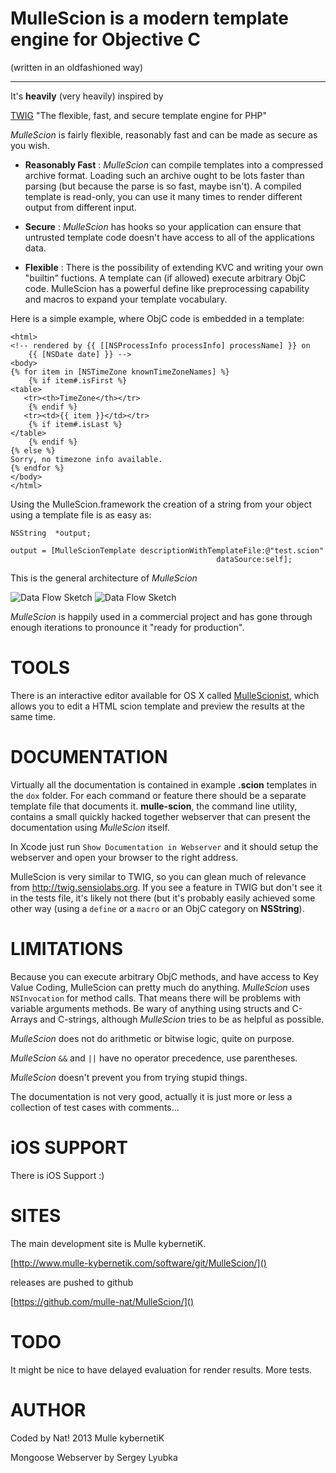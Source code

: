 
MulleScion is a modern template engine for Objective C
=============
(written in an oldfashioned way)
***

It's **heavily** (very heavily) inspired by 

[TWIG]("http://twig.sensiolabs.org/") "The flexible, fast, and secure template 
engine for PHP"

*MulleScion* is fairly flexible, reasonably fast and can be made as
 secure as you wish. 
 
* **Reasonably 
Fast** :      *MulleScion* can compile templates into a compressed 
               archive format. Loading such an archive ought to be lots faster 
               than parsing (but because the parse is so fast, maybe isn't).
               A compiled template is read-only, you can use it many 
               times to render different output from different input.

* **Secure** :   *MulleScion* has hooks so your application can ensure 
               that untrusted template code doesn't have access to all of the
               applications data.

* **Flexible** :    There is the possibility of extending KVC and writing your 
               own "builtin" fuctions. A template can (if allowed) execute
               arbitrary ObjC code. MulleScion has a powerful define like 
               preprocessing capability and macros to expand your template 
               vocabulary.
               
Here is a simple example, where ObjC code is embedded in a template:
 
	<html>
	<!-- rendered by {{ [[NSProcessInfo processInfo] processName] }} on 
        {{ [NSDate date] }} -->
	<body>
	{% for item in [NSTimeZone knownTimeZoneNames] %}
	    {% if item#.isFirst %}
	<table>
	   <tr><th>TimeZone</th></tr>
	    {% endif %}	
	   <tr><td>{{ item }}</td></tr>
	    {% if item#.isLast %}
	</table>
	    {% endif %}
	{% else %}
	Sorry, no timezone info available.
	{% endfor %}
	</body>
	</html>


Using the MulleScion.framework the creation of a string from your 
object using a template file is as easy as:

	NSString  *output;
	 
	output = [MulleScionTemplate descriptionWithTemplateFile:@"test.scion"
    	                                          dataSource:self];

This is the general architecture of *MulleScion*

![](/dox/MulleScionDataFlow.png "Data Flow Sketch")
![](http://www.mulle-kybernetik.com/software/git/MulleScion/raw/master/dox/MulleScionDataFlow.png "Data Flow Sketch")

*MulleScion* is happily used in a commercial project and has gone through 
enough iterations to pronounce it "ready for production". 

TOOLS
=============
There is an interactive editor available for OS X called [MulleScionist](http://www.mulle-kybernetik.com/software/git/MulleScionist/),
which allows you to edit a HTML scion template and preview the results at the
same time.


DOCUMENTATION
=============

Virtually all the documentation is contained in example **.scion** templates 
in the `dox` folder. For each command or feature there should be a separate 
template file that documents it. **mulle-scion**, the command line utility,
contains  a small quickly hacked together webserver that can present the 
documentation using *MulleScion* itself.

In Xcode just run `Show Documentation in Webserver` and it should setup the 
webserver and open your browser to the right address.

MulleScion is very similar to TWIG, so you can glean much of relevance from 
<http://twig.sensiolabs.org>. If you see a feature in TWIG but don't see it in 
the tests file, it's likely not there (but it's probably easily achieved some 
other way (using a `define` or a `macro` or an ObjC category on **NSString**).


LIMITATIONS
=============
Because you can execute arbitrary ObjC methods, and have access to Key Value
Coding, MulleScion can pretty much do anything. *MulleScion* uses
`NSInvocation` for method calls. That means there will be problems with variable 
arguments methods. Be wary of anything using structs and C-Arrays and
C-strings, although *MulleScion* tries to be as helpful as possible.

*MulleScion* does not do arithmetic or bitwise logic, quite on purpose.

*MulleScion* `&&` and `||` have no operator precedence, use parentheses.

*MulleScion* doesn't prevent you from trying stupid things.

The documentation is not very good, actually it is just more or less a 
collection of test cases with comments...


iOS SUPPORT
=============
There is iOS Support :)


SITES
=============
The main development site is Mulle kybernetiK. 

[http://www.mulle-kybernetik.com/software/git/MulleScion/]()

releases are pushed to github

[https://github.com/mulle-nat/MulleScion/]()


TODO
=============
It might be nice to have delayed evaluation for render results. More tests.


AUTHOR
=============
Coded by Nat!
2013 Mulle kybernetiK

Mongoose Webserver by
Sergey Lyubka 
